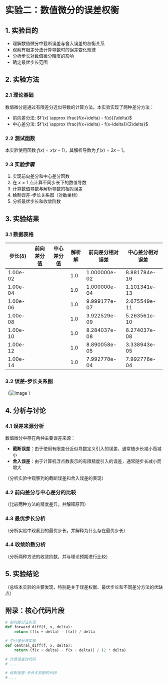 # 实验二：数值微分的误差权衡

## 1. 实验目的
- 理解数值微分中截断误差与舍入误差的权衡关系
- 观察有限差分法计算导数时的误差变化规律
- 分析步长对数值微分精度的影响
- 确定最优步长范围

## 2. 实验方法
### 2.1 理论基础
数值微分是通过有限差分近似导数的计算方法。本实验实现了两种差分方法：
- 前向差分法: $f'(x) \approx \frac{f(x+\delta) - f(x)}{\delta}$
- 中心差分法: $f'(x) \approx \frac{f(x+\delta) - f(x-\delta)}{2\delta}$

### 2.2 测试函数
本实验使用函数 $f(x) = x(x-1)$，其解析导数为 $f'(x) = 2x - 1$。

### 2.3 实验步骤
1. 实现前向差分和中心差分函数
2. 在 $x=1$ 点计算不同步长下的数值导数
3. 计算数值导数与解析导数的相对误差
4. 绘制误差-步长关系图（对数坐标）
5. 分析最优步长和收敛阶数

## 3. 实验结果
### 3.1 数据表格
| 步长(δ) | 前向差分值 | 中心差分值 | 解析解 | 前向差分相对误差 | 中心差分相对误差 |
|---------|------------|------------|--------|------------------|------------------|
| 1.00e-02 |            |            | 1.0    |1.000000e-02      | 8.881784e-16     |
| 1.00e-04 |            |            | 1.0    |1.000000e-04      | 1.101341e-13     |
| 1.00e-06 |            |            | 1.0    |9.999177e-07      | 2.675549e-11     |
| 1.00e-08 |            |            | 1.0    |3.922529e-09      | 5.263561e-10     |
| 1.00e-10 |            |            | 1.0    |8.284037e-08      | 8.274037e-08     |
| 1.00e-12 |            |            | 1.0    |8.890058e-05      | 3.338943e-05     |
| 1.00e-14 |            |            | 1.0    |7.992778e-04      | 7.992778e-04     |

### 3.2 误差-步长关系图
（![image](https://github.com/user-attachments/assets/4395ad81-5972-4744-b28f-880c02032122)
）

## 4. 分析与讨论
### 4.1 误差来源分析
数值微分中存在两种主要误差来源：
- **截断误差**：由于使用有限差分近似导数定义引入的误差，通常随步长减小而减小
- **舍入误差**：由于计算机浮点数表示的有限精度引入的误差，通常随步长减小而增大

（分析实验中观察到的截断误差和舍入误差的表现）

### 4.2 前向差分与中心差分的比较
（比较两种方法的精度差异，并解释原因）

### 4.3 最优步长分析
（分析实验中观察到的最优步长，并解释为什么存在最优步长）

### 4.4 收敛阶数分析
（分析两种方法的收敛阶数，并与理论预期进行比较）

## 5. 实验结论
（总结本实验的主要发现，特别是关于误差权衡、最优步长和不同差分方法的优缺点）

## 附录：核心代码片段
```python
# 前向差分法实现
def forward_diff(f, x, delta):
    return (f(x + delta) - f(x)) / delta

# 中心差分法实现
def central_diff(f, x, delta):
    return (f(x + delta) - f(x - delta)) / (2 * delta)

# 计算误差的代码
# ...

# 绘制误差-步长关系图的代码
# ...
```
